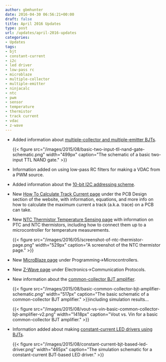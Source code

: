 ```yaml
---
author: gbmhunter
date: 2016-04-30 06:56:21+00:00
draft: false
title: April 2016 Updates
type: post
url: /updates/april-2016-updates
categories:
- Updates
tags:
- bjt
- constant-current
- i2c
- led driver
- low-pass rc
- microblaze
- multiple-collector
- multiple-emitter
- ninjacalc
- ntc
- pwm
- sensor
- temperature
- thermistor
- track current
- vdac
- z-wave
---
```



* Added information about [multiple-collector and multiple-emitter BJTs](/electronics/components/transistors/bipolar-junction-transistors-bjts#multiple-collector-and-multiple-emitter-bjts).  

	{{< figure src="/images/2015/08/basic-two-input-tll-nand-gate-schematic.png" width="499px" caption="The schematic of a basic two-input TTL NAND gate."  >}}  

* Information added on using low-pass RC filters for making a VDAC from a PWM source.
* Added information about the [10-bit I2C addressing scheme](/electronics/communication-protocols/i2c-communication-protocol/).
* New [How To Calculate Track Current page](/pcb-design/how-to-calculate-maximum-track-current) under the PCB Design section of the website, with information, equations, and more info on how to calculate the maximum current a track (a.k.a. trace) on a PCB can take.
* New [NTC Thermistor Temperature Sensing page](/electronics/components/sensors/temperature-sensors/ntc-thermistors-temperature-sensors) with information on PTC and NTC thermistors, including how to connect them up to a microcontroller for temperature measurements.  

	{{< figure src="/images/2016/05/screenshot-of-ntc-thermistor-page.png" width="529px" caption="A screenshot of the NTC thermistor page."  >}}  

* New [MicroBlaze page](/programming/microcontrollers/microblaze) under Programming->Microcontrollers.
* New [Z-Wave page](/electronics/communication-protocols/z-wave) under Electronics->Communication Protocols.
* New information about the [common-collector BJT amplifier](/electronics/components/transistors/bipolar-junction-transistors-bjts#common-collector).  

	{{< figure src="/images/2015/08/basic-common-collector-bjt-amplifier-schematic.png" width="517px" caption="The basic schematic of a common-collector BJT amplifier."  >}}including simulation results...  

	{{< figure src="/images/2015/08/vout-vs-vin-basic-common-collector-bjt-amplifier-v2.png" width="1418px" caption="Vout vs. Vin for a basic common-collector BJT amplifier."  >}}  

* Information added about making [constant-current LED drivers using BJTs](/electronics/components/transistors/bipolar-junction-transistors-bjts#constant-current-sink).  

	{{< figure src="/images/2015/08/constant-current-bjt-based-led-driver.png" width="465px" caption="The simulation schematic for a constant-current BJT-based LED driver."  >}}

